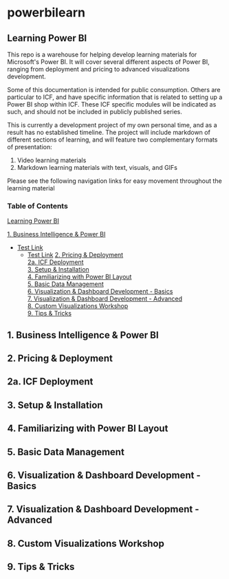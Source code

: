 # powerbilearn

## Learning Power BI
This repo is a warehouse for helping develop learning materials for Microsoft's Power BI. It will cover several different aspects of Power BI, ranging from deployment and pricing to advanced visualizations development.

Some of this documentation is intended for public consumption. Others are particular to ICF, and have specific information that is related to setting up a Power BI shop within ICF. These ICF specific modules will be indicated as such, and should not be included in publicly published series.

This is currently a development project of my own personal time, and as a result has no established timeline. The project will include markdown of different sections of learning, and will feature two complementary formats of presentation:
1. Video learning materials
2. Markdown learning materials with text, visuals, and GIFs

Please see the following navigation links for easy movement throughout the learning material
### Table of Contents
[Learning Power BI](https://github.com/ErikKBethke/powerbilearn#learning-power-bi)  

[1. Business Intelligence & Power BI](https://github.com/ErikKBethke/powerbilearn#1-business-intelligence--power-bi)  
  * [Test Link]()
    - [Test Link]()
[2. Pricing & Deployment](https://github.com/ErikKBethke/powerbilearn#2-pricing--deployment)  
[2a. ICF Deployment](https://github.com/ErikKBethke/powerbilearn#2a-icf-deployment)  
[3. Setup & Installation](https://github.com/ErikKBethke/powerbilearn#3-setup--installation)  
[4. Familiarizing with Power BI Layout](https://github.com/ErikKBethke/powerbilearn#4-familiarizing-with-power-bi-layout)  
[5. Basic Data Management ](https://github.com/ErikKBethke/powerbilearn#5-basic-data-management)  
[6. Visualization & Dashboard Development - Basics](https://github.com/ErikKBethke/powerbilearn#6-visualization--dashboard-development---basics)  
[7. Visualization & Dashboard Development - Advanced](https://github.com/ErikKBethke/powerbilearn#7-visualization--dashboard-development---advanced)  
[8. Custom Visualizations Workshop](https://github.com/ErikKBethke/powerbilearn#8-custom-visualizations-workshop)  
[9. Tips & Tricks](https://github.com/ErikKBethke/powerbilearn#9-tips--tricks)  

## 1. Business Intelligence & Power BI


## 2. Pricing & Deployment

## 2a. ICF Deployment

## 3. Setup & Installation

## 4. Familiarizing with Power BI Layout

## 5. Basic Data Management

## 6. Visualization & Dashboard Development - Basics

## 7. Visualization & Dashboard Development - Advanced

## 8. Custom Visualizations Workshop

## 9. Tips & Tricks
